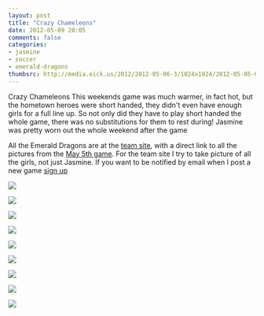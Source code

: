 ```yaml
---
layout: post
title: "Crazy Chameleons"
date: 2012-05-09 20:05
comments: false
categories: 
- jasmine
- soccer
- emerald-dragons
thumbsrc: http://media.eick.us/2012/2012-05-06-3/1024x1024/2012-05-05-Crazy-Chameleons1.jpg
---
```

Crazy Chameleons
This weekends game was much warmer, in fact hot, but the hometown heroes were short handed, they didn't even have enough girls for a full line up.  So not only did they have to play short handed the whole game, there was no substitutions for them to rest during!  Jasmine was pretty worn out the whole weekend after the game

All the Emerald Dragons are at the [team site](http://eick.us/emerald-dragons), with a direct link to all the pictures from the [May 5th game](http://eick.us/emerald-dragons/#/14/0).  For the team site I try to take picture of all the girls, not just Jasmine. If you want to be notified by email when I post a new game [sign up](http://eepurl.com/lhf_9) 



![](/assets/images/2012/2012-05-06-3/2012-05-05-Crazy-Chameleons1.jpg)




![](/assets/images/2012/2012-05-06-3/2012-05-05-Crazy-Chameleons2.jpg)




![](/assets/images/2012/2012-05-06-3/2012-05-05-Crazy-Chameleons3.jpg)




![](/assets/images/2012/2012-05-06-3/2012-05-05-Crazy-Chameleons4.jpg)




![](/assets/images/2012/2012-05-06-3/2012-05-05-Crazy-Chameleons5.jpg)




![](/assets/images/2012/2012-05-06-3/2012-05-05-Crazy-Chameleons6.jpg)




![](/assets/images/2012/2012-05-06-3/2012-05-05-Crazy-Chameleons7.jpg)




![](/assets/images/2012/2012-05-06-3/2012-05-05-Crazy-Chameleons8.jpg)




![](/assets/images/2012/2012-05-06-3/2012-05-05-Crazy-Chameleons9.jpg)

